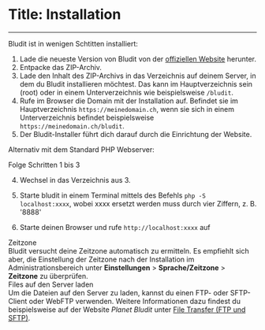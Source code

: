# Title: Installation
<!-- Position: 3 -->
---
Bludit ist in wenigen Schtitten installiert:

1. Lade die neueste Version von Bludit von der [offiziellen Website](https://www.bludit.com/de/) herunter.
2. Entpacke das ZIP-Archiv.
3. Lade den Inhalt des ZIP-Archivs in das Verzeichnis auf deinem Server, in dem du Bludit installieren möchtest. Das kann im Hauptverzeichnis sein (root) oder in einem Unterverzeichnis wie beispielsweise `/bludit`.
4. Rufe im Browser die Domain mit der Installation auf. Befindet sie im Hauptverzeichnis `https://meinedomain.ch`, wenn sie sich in einem Unterverzeichnis befindet beispielsweise `https://meinedomain.ch/bludit`.
5. Der Bludit-Installer führt dich darauf durch die Einrichtung der Website.

Alternativ mit dem Standard PHP Webserver:

Folge Schritten 1 bis 3

4. Wechsel in das Verzeichnis aus 3.

5. Starte bludit in einem Terminal mittels des Befehls `php -S localhost:xxxx`, wobei xxxx ersetzt werden muss durch vier Ziffern, z. B. '8888'

6. Starte deinen Browser und rufe `http://localhost:xxxx` auf



<div class="note">
<div class="title">Zeitzone</div>
Bludit versucht deine Zeitzone automatisch zu ermitteln. Es empfiehlt sich aber, die Einstellung der Zeitzone nach der Installation   im Administrationsbereich unter <strong>Einstellungen</strong> > <strong>Sprache/Zeitzone</strong> > <strong>Zeitzone</strong> zu überprüfen.
</div>

<div class="note">
<div class="title">Files auf den Server laden</div>
Um die Dateien auf den Server zu laden, kannst du einen FTP- oder SFTP-Client oder WebFTP verwenden. Weitere Informationen dazu findest du beispielsweise auf der Website <em>Planet Bludit</em> unter <a href="https://planet-bludit.ch/installation/file-transfer-ftp-und-sftp" target="_blank">File Transfer (FTP und SFTP)</a>.
</div>
